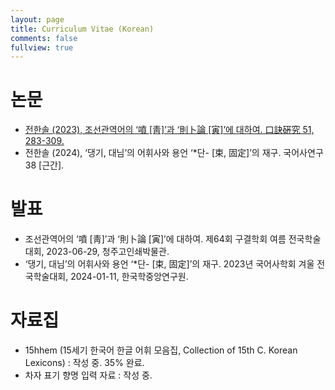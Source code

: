 ```yaml
---
layout: page
title: Curriculum Vitae (Korean)
comments: false
fullview: true
---
```

# 논문
- [전한솔 (2023), 조선관역어의 ‘噴 [靑]’과 ‘則卜論 [寅]’에 대하여. 口訣硏究 51, 283-309.](http://journal.kstudy.com/service-journal/view.asp?code=Y2xpZW50S2V5JTNEMjEwMCUyNlBkZk9LJTNEVHJ1ZSUyNnNvcnRUeXBlJTNEMCUyNmxhbmdUeXBlJTNES09SJTI2ZGVmYXVsdFB1YmtleSUzRA==&clientKey=2100&curPage=1&pageScale=10&searchType=1&totCate=&totText=&pubKey=10007&pubYear=2023&pubVN=51@0&detailKEYN=4039242)
- 전한솔 (2024), ‘댕기, 대님’의 어휘사와 용언 ‘*단- [束, 固定]’의 재구. 국어사연구 38 [근간].

# 발표
- 조선관역어의 ‘噴 [靑]’과 ‘則卜論 [寅]’에 대하여. 제64회 구결학회 여름 전국학술대회, 2023-06-29, 청주고인쇄박물관.
- ‘댕기, 대님’의 어휘사와 용언 ‘\*단- [束, 固定]’의 재구. 2023년 국어사학회 겨울 전국학술대회, 2024-01-11, 한국학중앙연구원.

# 자료집
- 15hhem (15세기 한국어 한글 어휘 모음집, Collection of 15th C. Korean Lexicons) : 작성 중. 35% 완료.
- 차자 표기 향명 입력 자료 : 작성 중.